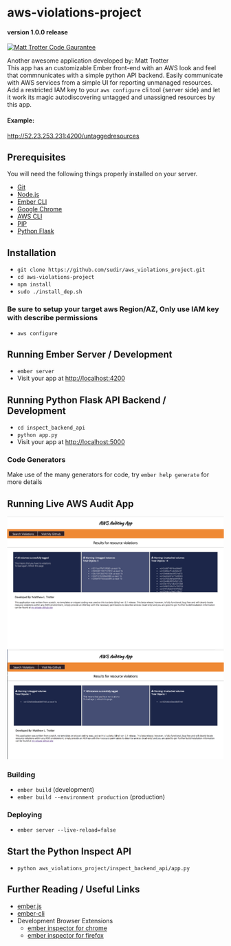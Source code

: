 # aws-violations-project 
#### version 1.0.0 release

[![Matt Trotter Code Gaurantee](https://img.shields.io/badge/Fully%20Tested-v1.0.0-red.svg)]()

Another awesome application developed by: Matt Trotter
<br />This app has an customizable Ember front-end with an AWS look and feel that commnunicates with a simple python API backend.
Easily communicate with AWS services from a simple UI for reporting unmanaged resources.
Add a restricted IAM key to your `aws configure` cli tool {server side} and let it work its magic
autodiscovering untagged and unassigned resources by this app.

#### Example:
http://52.23.253.231:4200/untaggedresources

## Prerequisites

You will need the following things properly installed on your server.

* [Git](https://git-scm.com/)
* [Node.js](https://nodejs.org/) 
* [Ember CLI](https://ember-cli.com/)
* [Google Chrome](https://google.com/chrome/)
* [AWS CLI](https://ember-cli.com/)
* [PIP](https://pip.pypa.io/en/stable/installing/)
* [Python Flask](https://pypi.python.org/pypi/Flask)

## Installation

* `git clone https://github.com/sudir/aws_violations_project.git`
* `cd aws-violations-project`
* `npm install` 
* `sudo ./install_dep.sh`

### Be sure to setup your target aws Region/AZ, Only use IAM key with describe permissions
* `aws configure` 
 
## Running Ember Server / Development

* `ember server`
* Visit your app at [http://localhost:4200](http://localhost:4200)

## Running Python Flask API Backend / Development

* `cd inspect_backend_api`
* `python app.py`
* Visit your app at [http://localhost:5000](http://localhost:5000)

### Code Generators
Make use of the many generators for code, try `ember help generate` for more details

## Running Live AWS Audit App
<img src="https://github.com/sudir/aws_violations_project/blob/master/screenshot1.png">
<img src="https://github.com/sudir/aws_violations_project/blob/master/screenshot2.png">

### Building

* `ember build` (development)
* `ember build --environment production` (production)

### Deploying
* `ember server --live-reload=false`

## Start the Python Inspect API
* `python aws_violations_project/inspect_backend_api/app.py`

## Further Reading / Useful Links

* [ember.js](https://emberjs.com/)
* [ember-cli](https://ember-cli.com/)
* Development Browser Extensions
  * [ember inspector for chrome](https://chrome.google.com/webstore/detail/ember-inspector/bmdblncegkenkacieihfhpjfppoconhi)
  * [ember inspector for firefox](https://addons.mozilla.org/en-US/firefox/addon/ember-inspector/)

